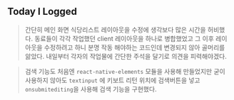 ## Today I Logged

> 간단히 메인 화면 식당리스트 레이아웃을 수정에 생각보다 많은 시간을 허비했다.
> 동료들이 각각 작업했던 client 레이아웃을 하나로 병합했었고 그 이후 레이아웃을 수정하려고 하니 분명 작동 해야하는 코드인데 변경되지 않아 골머리를 앓았다. 내일부터 각자의 작업물에 간단한 주석을 달기로 의견을 피력해야겠다.

> 검색 기능도 처음엔 `react-native-elements` 모듈을 사용해 만들었지만 굳이 사용하지 않아도 `textinput` 에 키보트 리턴 위치에 검색버튼을 넣고 `onsubmitediting`을 사용해 검색 기능을 구현했다.
